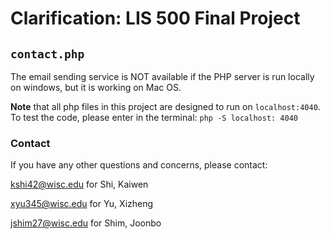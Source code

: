 # Clarification: LIS 500 Final Project

## `contact.php`

The email sending service is NOT available if the PHP server is run locally on windows, but it is working on Mac OS.

**Note** that all php files in this project are designed to run on `localhost:4040`. To test the code, please enter in the terminal:
`php -S localhost: 4040`

### Contact

If you have any other questions and concerns, please contact:

kshi42@wisc.edu for Shi, Kaiwen

xyu345@wisc.edu for Yu, Xizheng

jshim27@wisc.edu for Shim, Joonbo
